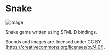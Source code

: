 # Snake

![image](https://user-images.githubusercontent.com/50536495/210160526-8b2e8d83-4778-488b-80b6-a11a5ca66d2f.png)

Snake game written using SFML D bindings.

Sounds and images are licensed under CC BY (https://creativecommons.org/licenses/by/4.0/).
